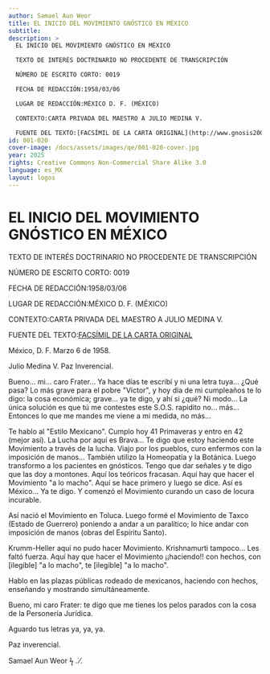 ```yaml
---
author: Samael Aun Weor
title: EL INICIO DEL MOVIMIENTO GNÓSTICO EN MÉXICO
subtitle:
description: >
  EL INICIO DEL MOVIMIENTO GNÓSTICO EN MÉXICO

  TEXTO DE INTERÉS DOCTRINARIO NO PROCEDENTE DE TRANSCRIPCIÓN

  NÚMERO DE ESCRITO CORTO: 0019

  FECHA DE REDACCIÓN:1958/03/06

  LUGAR DE REDACCIÓN:MÉXICO D. F. (MÉXICO)

  CONTEXTO:CARTA PRIVADA DEL MAESTRO A JULIO MEDINA V.

  FUENTE DEL TEXTO:[FACSÍMIL DE LA CARTA ORIGINAL](http://www.gnosis2002.com/documentos_QE/1955-11-XX-E_ARCANO_22.pdf.pdf)
id: 001-020
cover-image: /docs/assets/images/qe/001-020-cover.jpg
year: 2025
rights: Creative Commons Non-Commercial Share Alike 3.0
language: es_MX
layout: logos
---
```

# EL INICIO DEL MOVIMIENTO GNÓSTICO EN MÉXICO

TEXTO DE INTERÉS DOCTRINARIO NO PROCEDENTE DE TRANSCRIPCIÓN

NÚMERO DE ESCRITO CORTO: 0019

FECHA DE REDACCIÓN:1958/03/06

LUGAR DE REDACCIÓN:MÉXICO D. F. (MÉXICO)

CONTEXTO:CARTA PRIVADA DEL MAESTRO A JULIO MEDINA V.

FUENTE DEL TEXTO:[FACSÍMIL DE LA CARTA ORIGINAL](http://www.gnosis2002.com/documentos_QE/1955-11-XX-E_ARCANO_22.pdf.pdf)

México, D. F. Marzo 6 de 1958.

Julio Medina V. Paz Inverencial.

Bueno... mi... caro Frater... Ya hace días te escribí y ni una letra tuya... ¿Qué pasa? Lo más grave para el pobre "Víctor", y hoy día de mi cumpleaños te lo digo: la cosa económica; grave... ya te digo, y ahí si ¿qué? Ni modo... La única solución es que tú me contestes este S.O.S. rapidito no... más... Entonces lo que me mandes me viene a mi medida, no más...

Te hablo al "Estilo Mexicano". Cumplo hoy 41 Primaveras y entro en 42 (mejor así). La Lucha por aquí es Brava... Te digo que estoy haciendo este Movimiento a través de la lucha. Viajo por los pueblos, curo enfermos con la imposición de manos... También utilizo la Homeopatía y la Botánica. Luego transformo a los pacientes en gnósticos. Tengo que dar señales y te digo que las doy a montones. Aquí los teóricos fracasan. Aquí hay que hacer el Movimiento "a lo macho". Aquí se hace primero y luego se dice. Así es México... Ya te digo. Y comenzó el Movimiento curando un caso de locura incurable.

Así nació el Movimiento en Toluca. Luego formé el Movimiento de Taxco (Estado de Guerrero) poniendo a andar a un paralítico; lo hice andar con imposición de manos (obras del Espíritu Santo).

Krumm-Heller aquí no pudo hacer Movimiento. Krishnamurti tampoco... Les faltó fuerza. Aquí hay que hacer el Movimiento ¡¡haciendo!! con hechos, con [ilegible] "a lo macho", te [ilegible] "a lo macho".

Hablo en las plazas públicas rodeado de mexicanos, haciendo con hechos, enseñando y mostrando simultáneamente.

Bueno, mi caro Frater: te digo que me tienes los pelos parados con la cosa de la Personería Jurídica.

Aguardo tus letras ya, ya, ya.

Paz inverencial.

Samael Aun Weor ϟ .˙⁄.

